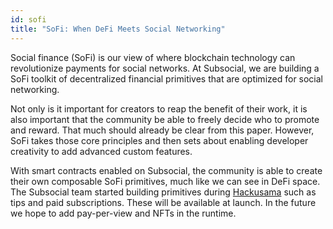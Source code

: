```yaml
---
id: sofi
title: "SoFi: When DeFi Meets Social Networking"
---
```


Social finance (SoFi) is our view of where blockchain technology can revolutionize payments for
social networks. At Subsocial, we are building a SoFi toolkit of decentralized financial primitives
that are optimized for social networking.

Not only is it important for creators to reap the benefit of their work, it is also important that the
community be able to freely decide who to promote and reward. That much should already be clear
from this paper. However, SoFi takes those core principles and then sets about enabling
developer creativity to add advanced custom features.

With smart contracts enabled on Subsocial, the community is able to create their own
composable SoFi primitives, much like we can see in DeFi space. The Subsocial team started
building primitives during [Hackusama](https://hackusama.devpost.com/project-gallery) such as tips and paid subscriptions. These will be
available at launch. In the future we hope to add pay-per-view and NFTs in the runtime.
